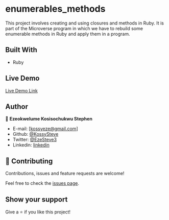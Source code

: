 # enumerables_methods
This project involves creating and using closures and methods in Ruby. It is part of the Microverse program in which we have to rebuild some enumerable methods in Ruby and apply them in a program.

## Built With

- Ruby

## Live Demo

[Live Demo Link](https://rawcdn.githack.com/KossySteve/apple.com_page_clone/62f51c4289668cb6229866bc2f261d02fc23e7b0/index.html)

## Author

👤 **Ezeokwelume Kosisochukwu Stephen**

- E-mail: [kossyeze@gmail.com]
- Github: [@KossySteve](https://github.com/KossySteve)
- Twitter: [@EzeSteve3](https://twitter.com/EzeSteve3/)
- Linkedin: [linkedin](https://www.linkedin.com/in/steve-ez-b090ba198/)


## 🤝 Contributing

Contributions, issues and feature requests are welcome!

Feel free to check the [issues page](issues/).

## Show your support

Give a ⭐️ if you like this project!
